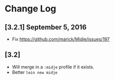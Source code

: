 # Change Log

## [3.2.1] September 5, 2016
- Fix https://github.com/marick/Midje/issues/197

## [3.2]

- Will merge in a `:midje` profile if it exists.
- Better `lein new midje`
